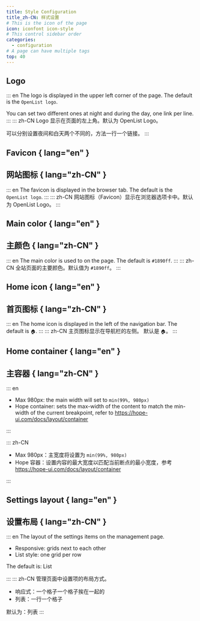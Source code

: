 ```yaml
---
title: Style Configuration
title_zh-CN: 样式设置
# This is the icon of the page
icon: iconfont icon-style
# This control sidebar order
categories:
  - configuration
# A page can have multiple tags
top: 40
---
```


## Logo

::: en
The logo is displayed in the upper left corner of the page. The default is the `OpenList logo`.

You can set two different ones at night and during the day, one link per line.
:::
::: zh-CN
Logo 显示在页面的左上角。默认为 OpenList Logo。

可以分别设置夜间和白天两个不同的，方法一行一个链接。
:::

## Favicon { lang="en" }

## 网站图标 { lang="zh-CN" }

::: en
The favicon is displayed in the browser tab. The default is the `OpenList logo`.
:::
::: zh-CN
网站图标（Favicon）显示在浏览器选项卡中。默认为 OpenList Logo。
:::

## Main color { lang="en" }

## 主颜色 { lang="zh-CN" }

::: en
The main color is used to on the page. The default is `#1890ff`.
:::
::: zh-CN
全站页面的主要颜色。默认值为 `#1890ff`。
:::

## Home icon { lang="en" }

## 首页图标 { lang="zh-CN" }

::: en
The home icon is displayed in the left of the navigation bar. The default is `🏠`.
:::
::: zh-CN
主页图标显示在导航栏的左侧。 默认是 `🏠`。
:::

## Home container { lang="en" }

## 主容器 { lang="zh-CN" }

::: en

- Max 980px: the main width will set to `min(99%, 980px)`
- Hope container: sets the max-width of the content to match the min-width of the current breakpoint, refer to https://hope-ui.com/docs/layout/container

:::

::: zh-CN

- Max 980px：主宽度将设置为 `min(99%, 980px)`
- Hope 容器：设置内容的最大宽度以匹配当前断点的最小宽度，参考 https://hope-ui.com/docs/layout/container

:::

## Settings layout { lang="en" }

## 设置布局 { lang="zh-CN" }

::: en
The layout of the settings items on the management page.

- Responsive: grids next to each other
- List style: one grid per row

The default is: List

:::
::: zh-CN
管理页面中设置项的布局方式。

- 响应式：一个格子一个格子挨在一起的
- 列表：一行一个格子

默认为：列表
:::
